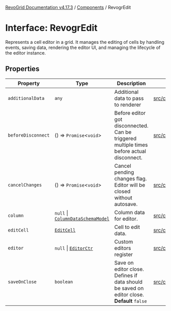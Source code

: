 [RevoGrid Documentation v4.17.3](README.md) / [Components](Namespace.Components.md) / RevogrEdit

# Interface: RevogrEdit

Represents a cell editor in a grid.
It manages the editing of cells by handling events, saving data, rendering the editor UI,
and managing the lifecycle of the editor instance.

## Properties

| Property | Type | Description | Defined in |
| ------ | ------ | ------ | ------ |
| `additionalData` | `any` | Additional data to pass to renderer | [src/components.d.ts:431](https://github.com/revolist/revogrid/blob/c9f40461b2daa14fb3a2e5f76080a8e7b65ce7ef/src/components.d.ts#L431) |
| `beforeDisconnect` | () => `Promise`\<`void`\> | Before editor got disconnected. Can be triggered multiple times before actual disconnect. | [src/components.d.ts:435](https://github.com/revolist/revogrid/blob/c9f40461b2daa14fb3a2e5f76080a8e7b65ce7ef/src/components.d.ts#L435) |
| `cancelChanges` | () => `Promise`\<`void`\> | Cancel pending changes flag. Editor will be closed without autosave. | [src/components.d.ts:439](https://github.com/revolist/revogrid/blob/c9f40461b2daa14fb3a2e5f76080a8e7b65ce7ef/src/components.d.ts#L439) |
| `column` | `null` \| [`ColumnDataSchemaModel`](Interface.ColumnDataSchemaModel.md) | Column data for editor. | [src/components.d.ts:443](https://github.com/revolist/revogrid/blob/c9f40461b2daa14fb3a2e5f76080a8e7b65ce7ef/src/components.d.ts#L443) |
| `editCell` | [`EditCell`](TypeAlias.EditCell.md) | Cell to edit data. | [src/components.d.ts:447](https://github.com/revolist/revogrid/blob/c9f40461b2daa14fb3a2e5f76080a8e7b65ce7ef/src/components.d.ts#L447) |
| `editor` | `null` \| [`EditorCtr`](TypeAlias.EditorCtr.md) | Custom editors register | [src/components.d.ts:451](https://github.com/revolist/revogrid/blob/c9f40461b2daa14fb3a2e5f76080a8e7b65ce7ef/src/components.d.ts#L451) |
| `saveOnClose` | `boolean` | Save on editor close. Defines if data should be saved on editor close. **Default** `false` | [src/components.d.ts:456](https://github.com/revolist/revogrid/blob/c9f40461b2daa14fb3a2e5f76080a8e7b65ce7ef/src/components.d.ts#L456) |
